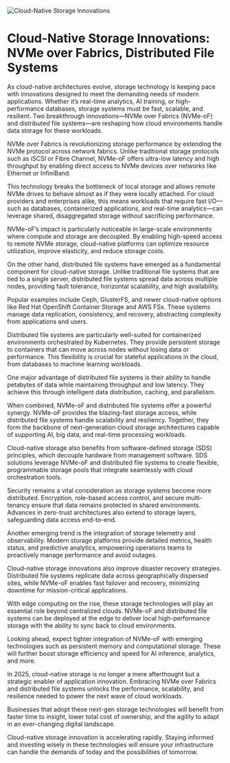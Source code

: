 ![Cloud-Native Storage Innovations](https://cdn.prod.website-files.com/6317e170a9eabbe0fbbf4519/65cbd92481b2fd332cbabd2c_storage-Graph.jpg)

# Cloud-Native Storage Innovations: NVMe over Fabrics, Distributed File Systems

As cloud-native architectures evolve, storage technology is keeping pace with innovations designed to meet the demanding needs of modern applications. Whether it’s real-time analytics, AI training, or high-performance databases, storage systems must be fast, scalable, and resilient. Two breakthrough innovations—NVMe over Fabrics (NVMe-oF) and distributed file systems—are reshaping how cloud environments handle data storage for these workloads.

NVMe over Fabrics is revolutionizing storage performance by extending the NVMe protocol across network fabrics. Unlike traditional storage protocols such as iSCSI or Fibre Channel, NVMe-oF offers ultra-low latency and high throughput by enabling direct access to NVMe devices over networks like Ethernet or InfiniBand.

This technology breaks the bottleneck of local storage and allows remote NVMe drives to behave almost as if they were locally attached. For cloud providers and enterprises alike, this means workloads that require fast I/O—such as databases, containerized applications, and real-time analytics—can leverage shared, disaggregated storage without sacrificing performance.

NVMe-oF’s impact is particularly noticeable in large-scale environments where compute and storage are decoupled. By enabling high-speed access to remote NVMe storage, cloud-native platforms can optimize resource utilization, improve elasticity, and reduce storage costs.

On the other hand, distributed file systems have emerged as a fundamental component for cloud-native storage. Unlike traditional file systems that are tied to a single server, distributed file systems spread data across multiple nodes, providing fault tolerance, horizontal scalability, and high availability.

Popular examples include Ceph, GlusterFS, and newer cloud-native options like Red Hat OpenShift Container Storage and AWS FSx. These systems manage data replication, consistency, and recovery, abstracting complexity from applications and users.

Distributed file systems are particularly well-suited for containerized environments orchestrated by Kubernetes. They provide persistent storage to containers that can move across nodes without losing data or performance. This flexibility is crucial for stateful applications in the cloud, from databases to machine learning workloads.

One major advantage of distributed file systems is their ability to handle petabytes of data while maintaining throughput and low latency. They achieve this through intelligent data distribution, caching, and parallelism.

When combined, NVMe-oF and distributed file systems offer a powerful synergy. NVMe-oF provides the blazing-fast storage access, while distributed file systems handle scalability and resiliency. Together, they form the backbone of next-generation cloud storage architectures capable of supporting AI, big data, and real-time processing workloads.

Cloud-native storage also benefits from software-defined storage (SDS) principles, which decouple hardware from management software. SDS solutions leverage NVMe-oF and distributed file systems to create flexible, programmable storage pools that integrate seamlessly with cloud orchestration tools.

Security remains a vital consideration as storage systems become more distributed. Encryption, role-based access control, and secure multi-tenancy ensure that data remains protected in shared environments. Advances in zero-trust architectures also extend to storage layers, safeguarding data access end-to-end.

Another emerging trend is the integration of storage telemetry and observability. Modern storage platforms provide detailed metrics, health status, and predictive analytics, empowering operations teams to proactively manage performance and avoid outages.

Cloud-native storage innovations also improve disaster recovery strategies. Distributed file systems replicate data across geographically dispersed sites, while NVMe-oF enables fast failover and recovery, minimizing downtime for mission-critical applications.

With edge computing on the rise, these storage technologies will play an essential role beyond centralized clouds. NVMe-oF and distributed file systems can be deployed at the edge to deliver local high-performance storage with the ability to sync back to cloud environments.

Looking ahead, expect tighter integration of NVMe-oF with emerging technologies such as persistent memory and computational storage. These will further boost storage efficiency and speed for AI inference, analytics, and more.

In 2025, cloud-native storage is no longer a mere afterthought but a strategic enabler of application innovation. Embracing NVMe over Fabrics and distributed file systems unlocks the performance, scalability, and resilience needed to power the next wave of cloud workloads.

Businesses that adopt these next-gen storage technologies will benefit from faster time to insight, lower total cost of ownership, and the agility to adapt in an ever-changing digital landscape.

Cloud-native storage innovation is accelerating rapidly. Staying informed and investing wisely in these technologies will ensure your infrastructure can handle the demands of today and the possibilities of tomorrow.
